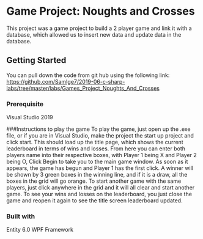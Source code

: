 # Game Project: Noughts and Crosses
This project was a game project to build a 2 player game and link it with a database, which allowed us to insert new data and update data in the database.

## Getting Started
You can pull down the code from git hub using the following link: https://github.com/SamIge7/2019-06-c-sharp-labs/tree/master/labs/Games_Project_Noughts_And_Crosses

### Prerequisite
Visual Studio 2019

###Instructions to play the game
To play the game, just open up the .exe file, or if you are in Visual Studio, make the project the start up project and click start.
This should load up the title page, which shows the current leaderboard in terms of wins and losses.
From here you can enter both players name into their respective boxes, with Player 1 being X and Player 2 being O,
Click Begin to take you to the main game window.
As soon as it appears, the game has begun and Player 1 has the first click.
A winner will be shown by 3 green boxes in the winning line, and if it is a draw, all the boxes in the grid will go orange.
To start another game with the same players, just click anywhere in the grid and it will all clear and start another game.
To see your wins and losses on the leaderboard, you just close the game and reopen it again to see the title screen leaderboard updated.

### Built with
Entity 6.0
WPF Framework